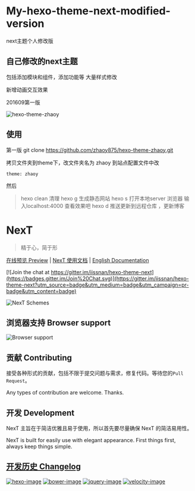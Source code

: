 # My-hexo-theme-next-modified-version
next主题个人修改版

## 自己修改的next主题
 包括添加模块和组件，添加功能等
 大量样式修改
 
 新增动画交互效果
 
 201609第一版

![hexo-theme-zhaoy](http://od6ri688q.bkt.clouddn.com/hexo-theme-zhaoy.png)

 
 
##  使用

第一版
git clone https://github.com/zhaoy875/hexo-theme-zhaoy.git

拷贝文件夹到theme下，改文件夹名为 zhaoy
到站点配置文件中改 

	theme: zhaoy

然后
> hexo clean 清理
> hexo g  生成静态网站
> hexo s 打开本地server  浏览器 输入localhost:4000 查看效果吧
> hexo d 推送更新到远程仓库 ，更新博客  

# NexT

> 精于心，简于形

<a href="http://notes.iissnan.com" target="_blank">在线预览 Preview</a> | <a href="http://theme-next.iissnan.com" target="_blank">NexT 使用文档</a> |  [English Documentation](README.en.md)

[![Join the chat at https://gitter.im/iissnan/hexo-theme-next](https://badges.gitter.im/Join%20Chat.svg)](https://gitter.im/iissnan/hexo-theme-next?utm_source=badge&utm_medium=badge&utm_campaign=pr-badge&utm_content=badge)

![NexT Schemes](http://iissnan.com/nexus/next/next-schemes.jpg)


## 浏览器支持 Browser support

![Browser support](http://iissnan.com/nexus/next/browser-support.png)


## 贡献 Contributing

接受各种形式的贡献，包括不限于提交问题与需求，修复代码。等待您的`Pull Request`。

Any types of contribution are welcome. Thanks.

## 开发 Development

NexT 主旨在于简洁优雅且易于使用，所以首先要尽量确保 NexT 的简洁易用性。

NexT is built for easily use with elegant appearance. First things first, always keep things simple.

## [开发历史 Changelog](https://github.com/iissnan/hexo-theme-next/wiki/Changelog)

[![hexo-image]][hexo-url]
[![bower-image]][bower-url]
[![jquery-image]][jquery-url]
[![velocity-image]][velocity-url]

[hexo-image]: http://img.shields.io/badge/Hexo-2.4+-2BAF2B.svg?style=flat-square
[hexo-url]: http://hexo.io
[bower-image]: http://img.shields.io/badge/Bower-*-2BAF2B.svg?style=flat-square
[bower-url]: http://bower.io
[jquery-image]: https://img.shields.io/badge/jquery-2.1-2BAF2B.svg?style=flat-square
[jquery-url]: http://jquery.com/
[velocity-image]: https://img.shields.io/badge/Velocity-1.2-2BAF2B.svg?style=flat-square
[velocity-url]: http://julian.com/research/velocity/
